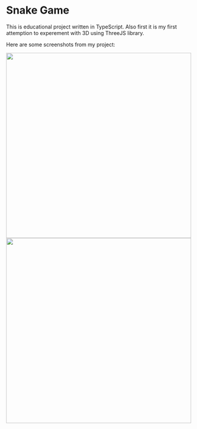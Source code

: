 # Snake Game
This is educational project written in TypeScript. Also first it is my first attemption to experement with 3D using ThreeJS library.

Here are some screenshots from my project:

<span><img width="500px" src="https://user-images.githubusercontent.com/60759188/188754251-5b0e2ab9-a37a-4316-9b1f-ba4d2ae5820f.png"></span>
<span><img width="500px" src="https://user-images.githubusercontent.com/60759188/188754494-d2dcea91-a02b-420c-8fe2-38f8d787b7a3.png"></span>

